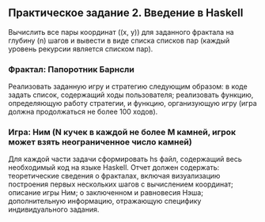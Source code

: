## Практическое задание 2. Введение в Haskell

Вычислить все пары координат \((x, y)\) для заданного фрактала на глубину \(n\) шагов и вывести в виде списка списков пар (каждый уровень рекурсии является списком пар).

### Фрактал: Папоротник Барнсли

Реализовать заданную игру и стратегию следующим образом: в коде задать список, содержащий ходы пользователя; реализовать функцию, определяющую работу стратегии, и функцию, организующую игру (игра должна продолжаться не более 100 ходов).

### Игра: Ним (N кучек в каждой не более M камней, игрок может взять неограниченное число камней)

Для каждой части задачи сформировать hs файл, содержащий весь необходимый код на языке Haskell. Отчет должен содержать: теоретические сведения о фракталах, включая визуализацию построения первых нескольких шагов с вычислением координат; описание игры Ним; о заключенном и равновесия Нэша; дополнительную информацию, отражающую специфику индивидуального задания.